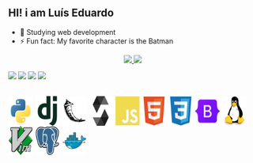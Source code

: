 ## HI! i am Luís Eduardo

- 🌱 Studying web development
- ⚡ Fun fact: My favorite character is the Batman

<div align="center">
  <a href="https://github.com/edurs2602">
  <img height="180em" src="https://github-readme-stats.vercel.app/api?username=edurs2602&show_icons=true&theme=tokyonight&include_all_commits=true&count_private=true"/>
  <img height="180em" src="https://github-readme-stats.vercel.app/api/top-langs/?username=edurs2602&layout=compact&langs_count=7&theme=tokyonight"/>
</div>
  
<div> 
 
  <a href="https://instagram.com/ribeiro.eduardo_" target="_blank"><img src="https://img.shields.io/badge/-Instagram-%23E4405F?style=for-the-badge&logo=instagram&logoColor=white" target="_blank"></a>
 	<a href="https://www.twitch.tv/edumitic" target="_blank"><img src="https://img.shields.io/badge/Twitch-9146FF?style=for-the-badge&logo=twitch&logoColor=white" target="_blank"></a>
  <a href = "mailto:edurs.2602@gmail.com"><img src="https://img.shields.io/badge/-Gmail-%23333?style=for-the-badge&logo=gmail&logoColor=white" target="_blank"></a>
  <a href="https://www.linkedin.com/in/lu%C3%ADs-eduardo-da-silva-ribeiro-462221233/" target="_blank"><img src="https://img.shields.io/badge/-LinkedIn-%230077B5?style=for-the-badge&logo=linkedin&logoColor=white" target="_blank"></a>
  
  
<!-- ![Snake animation](https://github.com/edurs2602/edurs2602/blob/output/github-contribution-grid-snake.svg) -->
  
<div style="display: inline_block"><br>
  <img align="center" alt="luiz-python" height="60" width="50" src="https://raw.githubusercontent.com/devicons/devicon/master/icons/python/python-original.svg">
  <img align="center" alt="luiz-django" height="60" width="50" src="https://raw.githubusercontent.com/devicons/devicon/master/icons/django/django-plain.svg">
  <img align="center" alt="luiz-flask" height="60" width="50" src="https://raw.githubusercontent.com/devicons/devicon/master/icons/flask/flask-original.svg">
  <img align="center" alt="luiz-solidity" height="60" width="50" src="https://raw.githubusercontent.com/devicons/devicon/master/icons/solidity/solidity-original.svg">
  <img align="center" alt="luiz-Js" height="60" width="50" src="https://raw.githubusercontent.com/devicons/devicon/master/icons/javascript/javascript-plain.svg">
  <img align="center" alt="luiz-HTML" height="60" width="50" src="https://raw.githubusercontent.com/devicons/devicon/master/icons/html5/html5-original.svg">
  <img align="center" alt="luiz-CSS" height="60" width="50" src="https://raw.githubusercontent.com/devicons/devicon/master/icons/css3/css3-original.svg">
  <img align="center" alt="luiz-bootstrap" height="60" width="50" src="https://raw.githubusercontent.com/devicons/devicon/master/icons/bootstrap/bootstrap-original.svg">
  <img align="center" alt="luiz-linux" height="60" width="50" src="https://raw.githubusercontent.com/devicons/devicon/master/icons/linux/linux-original.svg">
  <img align="center" alt="luiz-vim" height="60" width="50" src="https://raw.githubusercontent.com/devicons/devicon/master/icons/vim/vim-original.svg">
  <img align="center" alt="luiz-psql" height="60" width="50" src="https://raw.githubusercontent.com/devicons/devicon/master/icons/postgresql/postgresql-original.svg">
  <img align="center" alt="luiz-docker" height="60" width="50" src="https://raw.githubusercontent.com/devicons/devicon/master/icons/docker/docker-original.svg">
</div>
 
